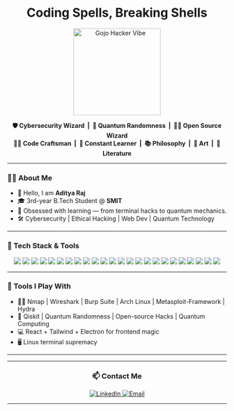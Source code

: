 <h1 align="center"> Coding Spells, Breaking Shells</h1>


<p align="center">
  <img src="https://media.giphy.com/media/jUwpNzg9IcyrK/giphy.gif" width="200" alt="Gojo Hacker Vibe"/>
</p>


  <p align="center">
  <b>🛡️ Cybersecurity Wizard&nbsp;&nbsp;|&nbsp;&nbsp;🔮 Quantum Randomness&nbsp;&nbsp;|&nbsp;&nbsp;🧙‍♂️ Open Source Wizard<br>
  👨‍💻 Code Craftsman&nbsp;&nbsp;|&nbsp;&nbsp;🧠 Constant Learner&nbsp;&nbsp;|&nbsp;&nbsp;📚 Philosophy&nbsp;&nbsp;|&nbsp;&nbsp;🎨 Art&nbsp;&nbsp;|&nbsp;&nbsp;📖 Literature</b>
</p>

</p>

---

### 🧑‍💻 About Me

- 👋 Hello, I am **Aditya Raj**
- 🎓 3rd-year B.Tech Student @ **SMIT**
- 🧠 Obsessed with learning — from terminal hacks to quantum mechanics.
- 🛠️ Cybersecurity | Ethical Hacking | Web Dev | Quantum Technology

---

### 🧰 Tech Stack & Tools

<div align="center">
  
  <img src="https://img.shields.io/badge/C%20Language-A8B9CC?style=for-the-badge&logo=c&logoColor=white"/>
  <img src="https://img.shields.io/badge/C++-00599C?style=for-the-badge&logo=cplusplus&logoColor=white"/>
  <img src="https://img.shields.io/badge/Python-3776AB?style=for-the-badge&logo=python&logoColor=white"/>
  <img src="https://img.shields.io/badge/JavaScript-F7DF1E?style=for-the-badge&logo=javascript&logoColor=black"/>
  <img src="https://img.shields.io/badge/Bash-121011?style=for-the-badge&logo=gnubash&logoColor=white"/>
  <img src="https://img.shields.io/badge/HTML5-E34F26?style=for-the-badge&logo=html5&logoColor=white"/>
  <img src="https://img.shields.io/badge/CSS3-1572B6?style=for-the-badge&logo=css3&logoColor=white"/>
  <img src="https://img.shields.io/badge/TypeScript-3178C6?style=for-the-badge&logo=typescript&logoColor=white"/>
  <img src="https://img.shields.io/badge/React-20232A?style=for-the-badge&logo=react&logoColor=61DAFB"/>
  <img src="https://img.shields.io/badge/TailwindCSS-06B6D4?style=for-the-badge&logo=tailwindcss&logoColor=white"/>
  <img src="https://img.shields.io/badge/Node.js-339933?style=for-the-badge&logo=nodedotjs&logoColor=white"/>
  <img src="https://img.shields.io/badge/Express.js-000000?style=for-the-badge&logo=express&logoColor=white"/>
  <img src="https://img.shields.io/badge/Electron-2C2E3B?style=for-the-badge&logo=electron&logoColor=9FEAF9"/>
  <img src="https://img.shields.io/badge/Firebase-FFCA28?style=for-the-badge&logo=firebase&logoColor=black"/>
  <img src="https://img.shields.io/badge/Qiskit-6929C4?style=for-the-badge&logo=ibm&logoColor=white"/>
  <img src="https://img.shields.io/badge/Nmap-5A5A5A?style=for-the-badge&logo=gnometerminal&logoColor=white"/>
  <img src="https://img.shields.io/badge/Wireshark-1679A7?style=for-the-badge&logo=wireshark&logoColor=white"/>
  <img src="https://img.shields.io/badge/Burp%20Suite-FF6F00?style=for-the-badge&logo=burpsuite&logoColor=white"/>
  <img src="https://img.shields.io/badge/Linux-FCC624?style=for-the-badge&logo=linux&logoColor=black"/>
  <img src="https://img.shields.io/badge/Git-F05032?style=for-the-badge&logo=git&logoColor=white"/>
  <img src="https://img.shields.io/badge/GitHub-181717?style=for-the-badge&logo=github&logoColor=white"/>
  <img src="https://img.shields.io/badge/Visual%20Studio%20Code-007ACC?style=for-the-badge&logo=visualstudiocode&logoColor=white"/>
  <img src="https://img.shields.io/badge/Postman-FF6C37?style=for-the-badge&logo=postman&logoColor=white"/>
  <img src="https://img.shields.io/badge/Docker-2496ED?style=for-the-badge&logo=docker&logoColor=white"/>
</div>

---

### 🔐 Tools I Play With
- 🕵️‍♂️ Nmap | Wireshark | Burp Suite | Arch Linux | Metasploit-Framework | Hydra
- 🧪 Qiskit | Quantum Randomness | Open-source Hacks | Quantum Computing
- 💻 React + Tailwind + Electron for frontend magic  
- 🖥️ Linux terminal supremacy


---

---

<h3 align="center">📫 Contact Me </h3>
<p align="center">
  <a href="https://www.linkedin.com/in/aditya-r-aj/" target="_blank">
    <img src="https://img.shields.io/badge/LinkedIn-0077B5?style=for-the-badge&logo=linkedin&logoColor=white" alt="LinkedIn"/>
  </a>
  <a href="mailto:rajaditya.ar@outlook.com">
    <img src="https://img.shields.io/badge/Gmail-D14836?style=for-the-badge&logo=gmail&logoColor=white" alt="Email"/>
  </a>
</p>

---
